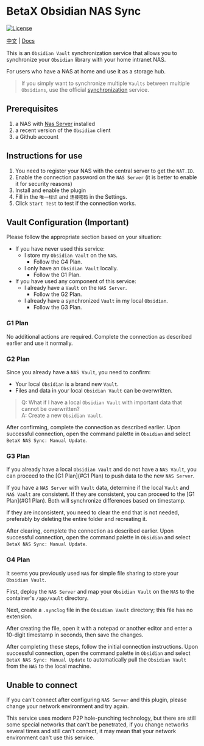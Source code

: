 # BetaX Obsidian NAS Sync

[![License](https://img.shields.io/badge/License-AGPLv3-blue.svg)](https://www.gnu.org/licenses/agpl-3.0.html)

[中文](README_zh.md) | [Docs](https://skye-z.github.io/ons/)

This is an `Obsidian Vault` synchronization service that allows you to synchronize your `Obsidian` library with your home intranet NAS.

For users who have a NAS at home and use it as a storage hub.

> If you simply want to synchronize multiple `Vaults` between multiple `Obsidians`, use the official [synchronization](https://obsidian.md/sync) service.

## Prerequisites

1. a NAS with [Nas Server](nas-server) installed
2. a recent version of the `Obsidian` client
3. a Github account

## Instructions for use

1. You need to register your NAS with the central server to get the `NAT.ID`.
2. Enable the connection password on the `NAS Server` (it is better to enable it for security reasons)
3. Install and enable the plugin
4. Fill in the `唯一标识` and `连接密码` in the Settings.
5. Click `Start Test` to test if the connection works.

## Vault Configuration (Important)

Please follow the appropriate section based on your situation:

- If you have never used this service:
  - I store my `Obsidian Vault` on the `NAS`.
    - Follow the G4 Plan.
  - I only have an `Obsidian Vault` locally.
    - Follow the G1 Plan.
- If you have used any component of this service:
  - I already have a `Vault` on the `NAS Server`.
    - Follow the G2 Plan.
  - I already have a synchronized `Vault` in my local `Obsidian`.
    - Follow the G3 Plan.

### G1 Plan

No additional actions are required. Complete the connection as described earlier and use it normally.

### G2 Plan

Since you already have a `NAS Vault`, you need to confirm:

- Your local `Obsidian` is a brand new `Vault`.
- Files and data in your local `Obsidian Vault` can be overwritten.

> Q: What if I have a local `Obsidian Vault` with important data that cannot be overwritten? <br/>
> A: Create a new `Obsidian Vault`.

After confirming, complete the connection as described earlier. Upon successful connection, open the command palette in `Obsidian` and select `BetaX NAS Sync: Manual Update`.

### G3 Plan

If you already have a local `Obsidian Vault` and do not have a `NAS Vault`, you can proceed to the [G1 Plan](#G1 Plan) to push data to the new `NAS Server`.

If you have a `NAS Server` with `Vault` data, determine if the local `Vault` and `NAS Vault` are consistent. If they are consistent, you can proceed to the [G1 Plan](#G1 Plan). Both will synchronize differences based on timestamp.

If they are inconsistent, you need to clear the end that is not needed, preferably by deleting the entire folder and recreating it.

After clearing, complete the connection as described earlier. Upon successful connection, open the command palette in `Obsidian` and select `BetaX NAS Sync: Manual Update`.

### G4 Plan

It seems you previously used `NAS` for simple file sharing to store your `Obsidian Vault`.

First, deploy the `NAS Server` and map your `Obsidian Vault` on the `NAS` to the container's `/app/vault` directory.

Next, create a `.synclog` file in the `Obsidian Vault` directory; this file has no extension.

After creating the file, open it with a notepad or another editor and enter a 10-digit timestamp in seconds, then save the changes.

After completing these steps, follow the initial connection instructions. Upon successful connection, open the command palette in `Obsidian` and select `BetaX NAS Sync: Manual Update` to automatically pull the `Obsidian Vault` from the `NAS` to the local machine.

## Unable to connect

If you can't connect after configuring `NAS Server` and this plugin, please change your network environment and try again.

This service uses modern P2P hole-punching technology, but there are still some special networks that can't be penetrated, if you change networks several times and still can't connect, it may mean that your network environment can't use this service.
